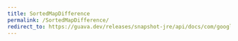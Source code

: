 ```yaml
---
title: SortedMapDifference
permalink: /SortedMapDifference/
redirect_to: https://guava.dev/releases/snapshot-jre/api/docs/com/google/common/collect/SortedMapDifference.html
---
```

